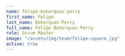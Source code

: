```yaml
---
name: felipe-bohorquez-perry
first_name: Felipe
last_name: Bohorquez-Perry
full_name: Felipe Bohorquez-Perry
role: Scrum Master
image: "/assets/img/team/felipe-square.jpg"
active: true
---
```

